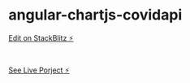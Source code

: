 # angular-chartjs-covidapi

[Edit on StackBlitz ⚡️](https://stackblitz.com/edit/angular-chartjs-covidapi)
#
[See Live Porject  ⚡️](https://angular-chartjs-covidapi.stackblitz.io)


